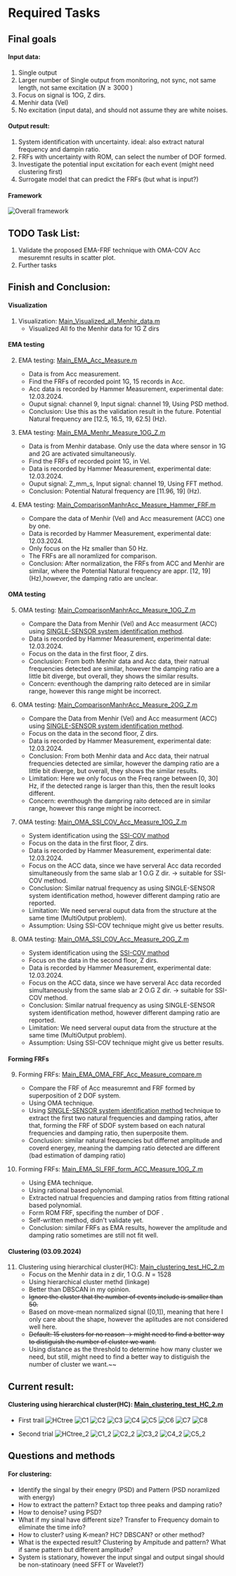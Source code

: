 # Required Tasks

## Final goals
#### Input data:
1. Single output
2. Larger number of Single output from monitoring, not sync, not same length, not same excitation ($N \geq 3000$ )
3. Focus on signal is 1OG, Z dirs.
4. Menhir data (Vel)
5. No excitation (input data), and should not assume they are white noises.

#### Output result:
1. System identification with uncertainty. ideal: also extract natural frequency and dampin ratio.
2. FRFs with uncertainty with ROM, can select the number of DOF formed.
3. Investigate the potential input excitation for each event (might need clustering first)
4. Surrogate model that can predict the FRFs (but what is input?)

#### Framework
![Overall framework](/MDSI_FWt.svg)


## TODO Task List: 

1. Validate the proposed EMA-FRF technique with OMA-COV Acc mesuremnt results in scatter plot.
2. Further tasks

## Finish and Conclusion:

#### Visualization 
1. Visualization: [Main_Visualized_all_Menhir_data.m](/MATLAB/Main/Main_Visualized_all_Menhir_data.m)
   -  Visualized All fo the Menhir data for 1G Z dirs
  
#### EMA testing 
2. EMA testing: [Main_EMA_Acc_Measure.m](/MATLAB/Main/Main_EMA_Acc_Measure.m)
    - Data is from Acc measurement.
    - Find the FRFs of recorded point 1G, 15 records in Acc.
    - Acc data is recorded by Hammer Measurement, experimental date: 12.03.2024.
    - Ouput signal: channel 9, Input signal: channel 19, Using PSD method.
    - Conclusion: Use this as the validation result in the future. Potential Natural frequency are [12.5, 16.5, 19, 62.5] (Hz).

3. EMA testing: [Main_EMA_Menhr_Measure_1OG_Z.m](/MATLAB/Main/Main_EMA_Menhr_Measure_1OG_Z.m)
    - Data is from Menhir database. Only use the data where sensor in 1G and 2G are activated simultaneously.
    - Find the FRFs of recorded point 1G, in Vel.
    - Data is recorded by Hammer Measurement, experimental date: 12.03.2024.
    - Ouput signal: Z_mm_s, Input signal: channel 19, Using FFT method.
    - Conclusion: Potential Natural frequency are [11.96, 19] (Hz).
  
4. EMA testing: [Main_ComparisonManhrAcc_Measure_Hammer_FRF.m](/MATLAB/Main/Main_ComparisonManhrAcc_Measure_Hammer_FRF.m)
    - Compare the data of Menhir (Vel) and Acc measurement (ACC) one by one.
    - Data is recorded by Hammer Measurement, experimental date: 12.03.2024.
    - Only focus on the Hz smaller than 50 Hz.
    - The FRFs are all noramlized for comparison.
    - Conclusion: After normalization, the FRFs from ACC and Menhir are similar, where the Potential Natural frequency are appr. [12, 19] (Hz),however, the damping ratio are unclear.

#### OMA testing 

5. OMA testing: [Main_ComparisonManhrAcc_Measure_1OG_Z.m](/MATLAB/Main/Main_ComparisonManhrAcc_Measure_1OG_Z.m)
    - Compare the Data from Menhir (Vel) and Acc measurment (ACC) using [SINGLE-SENSOR system identification method](/MATLAB/Lib/ECheynet-modalID_singleSensor-b67ee9f/).
    - Data is recorded by Hammer Measurement, experimental date: 12.03.2024.
    - Focus on the data in the first floor, Z dirs.
    - Conclusion: From both Menhir data and Acc data, their natrual frequencies detected are similar, however the damping ratio are a little bit diverge, but overall, they shows the similar results.
    - Concern: eventhough the dampring raito deteced are in similar range, however this range might be incorrect.

6. OMA testing: [Main_ComparisonManhrAcc_Measure_2OG_Z.m](/MATLAB/Main/Main_ComparisonManhrAcc_Measure_2OG_Z.m)
    - Compare the Data from Menhir (Vel) and Acc measurment (ACC) using [SINGLE-SENSOR system identification method](/MATLAB/Lib/ECheynet-modalID_singleSensor-b67ee9f/).
    - Focus on the data in the second floor, Z dirs.
    - Data is recorded by Hammer Measurement, experimental date: 12.03.2024.
    - Conclusion: From both Menhir data and Acc data, their natrual frequencies detected are similar, however the damping ratio are a little bit diverge, but overall, they shows the similar results.
    - Limitation: Here we only focus on the Freq range between [0, 30] Hz, if the detected range is larger than this, then the result looks different.
    - Concern: eventhough the dampring raito deteced are in similar range, however this range might be incorrect.
  
7. OMA testing: [Main_OMA_SSI_COV_Acc_Measure_1OG_Z.m](/MATLAB/Main/Main_OMA_SSI_COV_Acc_Measure_1OG_Z.m)
    - System identification using the [SSI-COV mathod](/MATLAB/Lib/ECheynet-modalID_singleSensor-b67ee9f/)
    - Focus on the data in the first floor, Z dirs.
    - Data is recorded by Hammer Measurement, experimental date: 12.03.2024.
    - Focus on the ACC data, since we have serveral Acc data recorded simultaneously from the same slab ar 1 O.G Z dir. -> suitable for SSI-COV method.
    - Conclusion: Similar natrual frequency as using SINGLE-SENSOR system identification method, however different damping ratio are reported.
    - Limitation: We need serveral ouput data from the structure at the same time (MultiOutput problem).
    - Assumption: Using SSI-COV technique might give us better results. 
  
8. OMA testing: [Main_OMA_SSI_COV_Acc_Measure_2OG_Z.m](/MATLAB/Main/Main_OMA_SSI_COV_Acc_Measure_2OG_Z.m)
    - System identification using the [SSI-COV mathod](/MATLAB/Lib/ECheynet-modalID_singleSensor-b67ee9f/)
    - Focus on the data in the second floor, Z dirs.
    - Data is recorded by Hammer Measurement, experimental date: 12.03.2024.
    - Focus on the ACC data, since we have serveral Acc data recorded simultaneously from the same slab ar 2 O.G Z dir. -> suitable for SSI-COV method.
    - Conclusion: Similar natrual frequency as using SINGLE-SENSOR system identification method, however different damping ratio are reported.
    - Limitation: We need serveral ouput data from the structure at the same time (MultiOutput problem). 
    - Assumption: Using SSI-COV technique might give us better results.

#### Forming FRFs

9. Forming FRFs: [Main_EMA_OMA_FRF_Acc_Measure_compare.m](/MATLAB/Main/Main_EMA_OMA_FRF_Acc_Measure_compare.m)
    - Compare the FRF of Acc measuremnt and FRF formed by superposition of 2 DOF system. 
    - Using OMA technique.
    - Using [SINGLE-SENSOR system identification method](/MATLAB/Lib/ECheynet-modalID_singleSensor-b67ee9f/) technique to extract the first two natural frequencies and damping ratios, after that, forming the FRF of SDOF system based on each natural frequencies and damping ratio, then superposite them. 
    - Conclusion: similar natural frequencies but differnet amplitude and coverd energey, meaning the damping ratio detected are different (bad estimation of damping ratio) 


10. Forming FRFs: [Main_EMA_SI_FRF_form_ACC_Measure_1OG_Z.m](/MATLAB/Main/Main_EMA_SI_FRF_form_ACC_Measure_1OG_Z.m)
    - Using EMA technique.
    - Using rational based polynomial. 
    - Extracted natrual frequencies and damping ratios from fitting rational based polynomial. 
    - Form ROM FRF, specifing the number of DOF . 
    - Self-written method, didn't validate yet. 
    - Conclusion: similar FRFs as EMA results, however the amplitude and damping ratio sometimes are still not fit well. 
  

#### Clustering (03.09.2024)
11. Clustering using hierarchical cluster(HC): [Main_clustering_test_HC_2.m](/MATLAB/Main/Main_clustering_test_HC_2.m)
    - Focus on the Menhir data in z dir, 1 O.G. $N$ = 1528
    - Using hierarchical cluster methd (linkage)
    - Better than DBSCAN in my opinion. 
    - ~~Ignore the cluster that the number of events include is smaller than 50.~~
    - Based on move-mean normalized signal ([0,1]), meaning that here I only care about the shape, however the aplitudes are not considered well here. 
    - ~~Default: 15 clusters for no reason -> might need to find a better way to distiguish the number of cluster we want.~~
    - Using distance as the threshold to determine how many cluster we need, but still, might need to find a better way to distiguish the number of cluster we want.~~ 
  



## Current result: 
  #### Clustering using hierarchical cluster(HC): [Main_clustering_test_HC_2.m](/MATLAB/Main/Main_clustering_test_HC_2.m)
  - First trail 
  ![HCtree](/FIG/MATLAB_FIG/HC_tree.svg)
  ![C1](/FIG/MATLAB_FIG/C1.svg)
  ![C2](/FIG/MATLAB_FIG/C2.svg)
  ![C3](/FIG/MATLAB_FIG/C3.svg)
  ![C4](/FIG/MATLAB_FIG/C4.svg)
  ![C5](/FIG/MATLAB_FIG/C5.svg)
  ![C6](/FIG/MATLAB_FIG/C6.svg)
  ![C7](/FIG/MATLAB_FIG/C7.svg)
  ![C8](/FIG/MATLAB_FIG/C8.svg)

  - Second trial
  ![HCtree_2](/FIG/MATLAB_FIG/HC_tree19.svg)
  ![C1_2](/FIG/MATLAB_FIG/C1_19.svg)
  ![C2_2](/FIG/MATLAB_FIG/C2_19.svg)
  ![C3_2](/FIG/MATLAB_FIG/C3_19.svg)
  ![C4_2](/FIG/MATLAB_FIG/C4_19.svg)
  ![C5_2](/FIG/MATLAB_FIG/C5_19.svg)








##  Questions and methods

#### For clustering: 
- Identify the singal by their enegry (PSD) and Pattern (PSD noramlized with energy)
- How to extract the pattern? Extact top three peaks and damping ratio? 
- How to denoise? using PSD? 
- What if my sinal have different size? Transfer to Frequency domain to eliminate the time info? 
- How to cluster? using K-mean? HC? DBSCAN? or other method? 
- What is the expected result? Clustering by Ampitude and pattern? What if same pattern but different amplitude? 
- System is stationary, however the input singal and output singal should be non-statinoary (need SFFT or Wavelet?)




